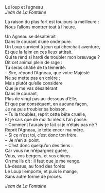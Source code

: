 Le loup et l’agneau       
_Jean de La Fontaine_       
       
La raison du plus fort est toujours la meilleure :       
Nous l’allons montrer tout à l’heure.       
       
Un Agneau se désaltérait       
Dans le courant d’une onde pure.       
Un Loup survient à jeun qui cherchait aventure,       
Et que la faim en ces lieux attirait.       
Qui te rend si hardi de troubler mon breuvage ?       
Dit cet animal plein de rage :       
Tu seras châtié de ta témérité.       
– Sire, répond l’Agneau, que votre Majesté       
Ne se mette pas en colère ;       
Mais plutôt qu’elle considère       
Que je me vas désaltérant       
Dans le courant,       
Plus de vingt pas au-dessous d’Elle,       
Et que par conséquent, en aucune façon,       
Je ne puis troubler sa boisson.       
– Tu la troubles, reprit cette bête cruelle,       
Et je sais que de moi tu médis l’an passé.       
– Comment l’aurais-je fait si je n’étais pas né ?       
Reprit l’Agneau, je tette encor ma mère.       
– Si ce n’est toi, c’est donc ton frère.       
– Je n’en ai point.       
– C’est donc quelqu’un des tiens :       
Car vous ne m’épargnez guère,       
Vous, vos bergers, et vos chiens.       
On me l’a dit : il faut que je me venge.       
Là-dessus, au fond des forêts       
Le Loup l’emporte, et puis le mange,       
Sans autre forme de procès.       
       
_Jean de La Fontaine_       
